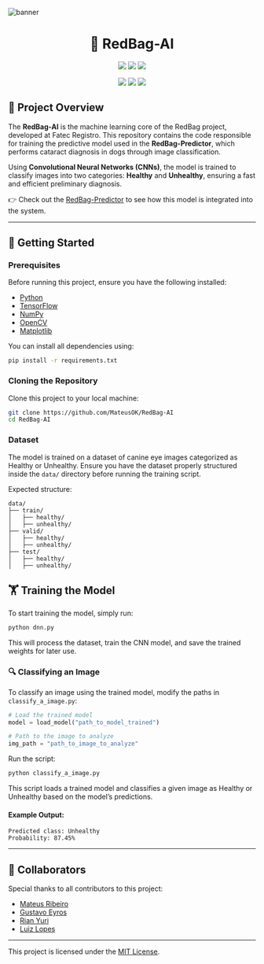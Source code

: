 ![banner](https://github.com/user-attachments/assets/3b92c249-3956-49c8-88fb-811fa400f6e4)
<h1 align="center">🧠 RedBag-AI</h1>

<p align="center">
  <img src="https://img.shields.io/badge/python-3670A0?style=for-the-badge&logo=python&logoColor=ffdd54" />
  <img src="https://img.shields.io/badge/Keras-FF0000?style=for-the-badge&logo=keras&logoColor=white" />
  <img src="https://img.shields.io/badge/TensorFlow-FF6F00?style=for-the-badge&logo=tensorflow&logoColor=white" />
</p>

<p align="center">
  <a href="https://bitbucket.org/lbesson/ansi-colors"><img src="https://img.shields.io/badge/Maintained%3F-no-red.svg" /></a>
  <a href="https://github.com/Naereen/StrapDown.js/blob/master/LICENSE"><img src="https://img.shields.io/github/license/Naereen/StrapDown.js.svg" /></a>
  <a href="https://GitHub.com/Naereen/ama"><img src="https://img.shields.io/badge/Ask%20me-anything-1abc9c.svg" /></a>
</p>

## 📌 **Project Overview**

The **RedBag-AI** is the machine learning core of the RedBag project, developed at Fatec Registro. This repository contains the code responsible for training the predictive model used in the **RedBag-Predictor**, which performs cataract diagnosis in dogs through image classification.

Using **Convolutional Neural Networks (CNNs)**, the model is trained to classify images into two categories: **Healthy** and **Unhealthy**, ensuring a fast and efficient preliminary diagnosis.

👉 Check out the [RedBag-Predictor](https://github.com/MateusOK/RedBag-Predictor) to see how this model is integrated into the system.

---

## 🚀 **Getting Started**

### **Prerequisites**

Before running this project, ensure you have the following installed:

- [Python](https://www.python.org/downloads/)
- [TensorFlow](https://www.tensorflow.org/)
- [NumPy](https://numpy.org/)
- [OpenCV](https://opencv.org/)
- [Matplotlib](https://matplotlib.org/)

You can install all dependencies using:

```bash
pip install -r requirements.txt
```
### **Cloning the Repository**

Clone this project to your local machine:

```bash
git clone https://github.com/MateusOK/RedBag-AI
cd RedBag-AI
```
### **Dataset**

The model is trained on a dataset of canine eye images categorized as Healthy or Unhealthy. 
Ensure you have the dataset properly structured inside the `data/` directory before running the training script.

Expected structure:
```
data/
├── train/
│   ├── healthy/
│   ├── unhealthy/
├── valid/
│   ├── healthy/
│   ├── unhealthy/
├── test/
│   ├── healthy/
│   ├── unhealthy/
```

## **🏋️ Training the Model**

To start training the model, simply run:

```bash
python dnn.py
```
This will process the dataset, train the CNN model, and save the trained weights for later use.

### **🔍 Classifying an Image**

To classify an image using the trained model, modify the paths in `classify_a_image.py`:

```python
# Load the trained model
model = load_model("path_to_model_trained")

# Path to the image to analyze
img_path = "path_to_image_to_analyze"
```
Run the script:

```bash
python classify_a_image.py
```
This script loads a trained model and classifies a given image as Healthy or Unhealthy based on the model’s predictions.

#### Example Output:
```
Predicted class: Unhealthy
Probability: 87.45%
```

---
## 🤝 **Collaborators**

Special thanks to all contributors to this project:

- [Mateus Ribeiro](https://www.linkedin.com/in/dev-mateus-ribeiro)
- [Gustavo Eyros](https://www.linkedin.com/in/gustavoeyros)
- [Rian Yuri](https://www.linkedin.com/in/rian-yuri-b36563158/)
- [Luiz Lopes](https://www.linkedin.com/in/luizlopes12)

---
This project is licensed under the [MIT License](LICENSE).
